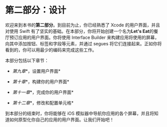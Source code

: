 # 第二部分：设计

欢迎来到本书的**第二部分**。到目前为止，你已经熟悉了 Xcode 的用户界面，并且对使用 Swift 有了坚实的基础。在本部分，你将开始创建一个名为**Let's Eat**的餐厅预订应用的用户界面。你将使用 Interface Builder 来构建应用将使用的屏幕，向其中添加按钮、标签和字段等元素，并通过 segues 将它们连接起来。正如你将看到的，你可以用最少的编码来完成这些工作。

本部分包括以下章节：

+   *第九章**，设置用户界面*

+   *第十章**，构建你的用户界面*

+   *第十一章**，完成你的用户界面*

+   *第十二章**，修改和配置单元格*

到本部分的结束时，你将能够在 iOS 模拟器中导航你应用的各个屏幕，并且将知道如何原型化你自己的应用的用户界面。让我们开始吧！
